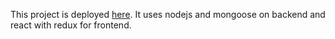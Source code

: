 This project is deployed [here](booksharingclub.herokuapp.com).
It uses nodejs and mongoose on backend and react with redux for frontend.